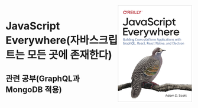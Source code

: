 <img src="cover.png" width="200" align="right" />

# JavaScript Everywhere(자바스크립트는 모든 곳에 존재한다) 
## 관련 공부(GraphQL과 MongoDB 적용)


